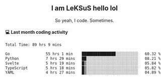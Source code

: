<h2 align="center">I am LeKSuS hello lol</h2>
<p align="center">So yeah, I code. Sometimes.</p>

#### :computer: Last month coding activity
<!--START_SECTION:waka-->

```txt
Total Time: 89 hrs 9 mins

Go                55 hrs 1 min    ███████████████░░░░░░░░░░   60.32 %
Python            7 hrs 29 mins   ██░░░░░░░░░░░░░░░░░░░░░░░   08.21 %
Svelte            5 hrs 19 mins   █▒░░░░░░░░░░░░░░░░░░░░░░░   05.84 %
TypeScript        5 hrs 18 mins   █▒░░░░░░░░░░░░░░░░░░░░░░░   05.82 %
YAML              4 hrs 27 mins   █▒░░░░░░░░░░░░░░░░░░░░░░░   04.89 %
```

<!--END_SECTION:waka-->
